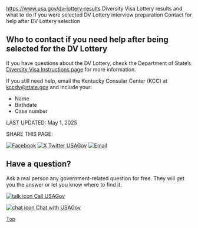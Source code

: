 

https://www.usa.gov/dv-lottery-results
Diversity Visa Lottery results and what to do if you were selected
DV Lottery interview preparation
Contact for help after DV Lottery selection

**Who to contact if you need help after being selected for the DV Lottery**
---------------------------------------------------------------------------

If you have questions about the DV Lottery, check the Department of State’s
[Diversity Visa Instructions page](https://travel.state.gov/content/travel/en/us-visas/immigrate/diversity-visa-program-entry/diversity-visa-instructions.html)
for more information.

If you still need help, email the Kentucky Consular Center (KCC) at
[kccdv@state.gov](mailto:kccdv@state.gov)
and include your:

* Name
* Birthdate
* Case number

LAST UPDATED:
May 1, 2025

SHARE THIS PAGE:

[![Facebook](https://www.usa.gov/themes/custom/usagov/images/social-media-icons/Facebook_Icon.svg)](https://www.facebook.com/sharer/sharer.php?u=https://www.usa.gov/dv-lottery-results&v=3)
[![X Twitter USAGov](https://www.usa.gov/themes/custom/usagov/images/social-media-icons/X_Twitter_Icon.svg?version=2)](https://twitter.com/intent/tweet?source=webclient&text=https://www.usa.gov/dv-lottery-results)
[![Email](https://www.usa.gov/themes/custom/usagov/images/social-media-icons/Email_Icon.svg?version=2)](mailto:?subject=https://www.usa.gov/dv-lottery-results)

Have a question?
----------------

Ask a real person any government-related question for free. They will get you the answer or let you know where to find it.

[![talk icon](https://www.usa.gov/themes/custom/usagov/images/ICONS_talk.png)
Call USAGov](https://www.usa.gov/phone)

[![chat icon](https://www.usa.gov/themes/custom/usagov/images/ICONS_chat.png)
Chat with USAGov](https://www.usa.gov/chat)

[Top](#main-content)
